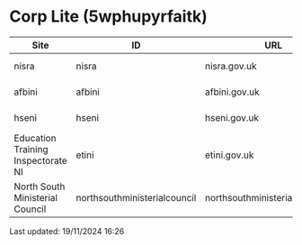 # Corp Lite (5wphupyrfaitk) 

 | Site  | ID | URL | Status | Default |
| --- | --- | --- | --- | --- | 
| nisra | nisra | nisra.gov.uk | ![#fff3e0](https://placehold.co/140x30/ffe0b2/e65100.png?text=Development&font=source-sans-pro) | ![#e8f5e9](https://placehold.co/80x30/c8e6c9/1b5e20.png?text=Yes&font=source-sans-pro) | 
| afbini | afbini | afbini.gov.uk | ![#fff3e0](https://placehold.co/140x30/ffe0b2/e65100.png?text=Development&font=source-sans-pro) |   | 
| hseni | hseni | hseni.gov.uk | ![#fff3e0](https://placehold.co/140x30/ffe0b2/e65100.png?text=Development&font=source-sans-pro) |   | 
| Education Training Inspectorate NI | etini | etini.gov.uk | ![#fff3e0](https://placehold.co/140x30/ffe0b2/e65100.png?text=Development&font=source-sans-pro) |   | 
| North South Ministerial Council | northsouthministerialcouncil | northsouthministerialcouncil.org | ![#fff3e0](https://placehold.co/140x30/ffe0b2/e65100.png?text=Development&font=source-sans-pro) |   | 
Last updated: 19/11/2024 16:26